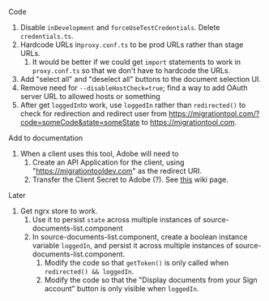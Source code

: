 Code

1. Disable `inDevelopment` and `forceUseTestCredentials`. Delete `credentials.ts`.
2. Hardcode URLs in`proxy.conf.ts` to be prod URLs rather than stage URLs.
   1. It would be better if we could get `import` statements to work in `proxy.conf.ts` so that we don't have to hardcode the URLs.
3. Add "select all" and "deselect all" buttons to the document selection UI.
4. Remove need for `--disableHostCheck=true`; find a way to add OAuth server URL to allowed hosts or something
5. After get `loggedIn`to work, use `loggedIn` rather than `redirected()` to check for redirection and redirect user from https://migrationtool.com/?code=someCode&state=someState to https://migrationtool.com.

Add to documentation

1. When a client uses this tool, Adobe will need to
   1. Create an API Application for the client, using "https://migrationtooldev.com" as the redirect URI.
   2. Transfer the Client Secret to Adobe (?). See [this](https://wiki.corp.adobe.com/display/ES/Process+for+Delivering+Application+Secret+to+Customers+in+Gov+Cloud) wiki page.

Later

1. Get ngrx store to work.
   1. Use it to persist `state` across multiple instances of source-documents-list.component
   2. In source-documents-list.component, create a boolean instance variable `loggedIn`, and persist it across multiple instances of source-documents-list.component.
      1. Modify the code so that `getToken()` is only called when `redirected() && loggedIn`.
      2. Modify the code so that the "Display documents from your Sign account" button is only visible when `loggedIn`.
